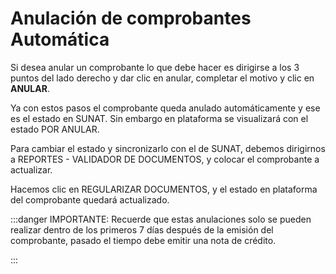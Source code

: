 # Anulación de comprobantes Automática

Si desea anular un comprobante lo que debe hacer es dirigirse a los 3 puntos del lado derecho y dar clic en anular, completar el motivo y clic en **ANULAR**.

Ya con estos pasos el comprobante queda anulado automáticamente y ese es el estado en SUNAT. Sin embargo en plataforma se visualizará con el estado POR ANULAR.

Para cambiar el estado y sincronizarlo con el de SUNAT, debemos dirigirnos a REPORTES - VALIDADOR DE DOCUMENTOS, y colocar el comprobante a actualizar.

Hacemos clic en REGULARIZAR DOCUMENTOS, y el estado en plataforma del comprobante quedará actualizado.

:::danger IMPORTANTE:
Recuerde que estas anulaciones solo se pueden realizar dentro de los primeros 7 días después de la emisión del comprobante, pasado el tiempo debe emitir una nota de crédito.

:::
